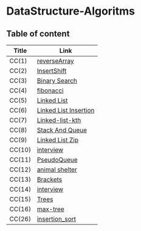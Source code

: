 # DataStructure-Algoritms

## Table of content

| Title | Link |
| ----------- | ----------- |
|CC(1) | [reverseArray](./DataStructure/reverseArray.md) |
|CC(2) | [InsertShift](./DataStructure/insertShift.md)|
|CC(3) |[Binary Search](./DataStructure/BinarySearch.md)
|CC(4)|[fibonacci](./DataStructure/ficonacci.md)|
|CC(5)|[Linked List](./DataStructure/Linked_List/linkedList.md)|
|CC(6)|[Linked List Insertion](./DataStructure/Linked_List/LinkedInserstion.md)|
|CC(7)|[Linked-list-kth](./DataStructure/Linked_List/LinkedListKth.md)|
|CC(8)|[Stack And Queue](./DataStructure/StackAndQueue/StackAndQueue.md)|
|CC(9)|[Linked List Zip](./DataStructure/Linked_List/zip.md)|
|CC(10)| [interview](./cc10.md)|
|CC(11)|[PseudoQueue](./DataStructure/StackAndQueue/pseudoQueue.md)|
|CC(12)|[animal shelter](./DataStructure/StackAndQueue/CC12.md)|
|CC(13)|[Brackets](./DataStructure/StackAndQueue/CC13.md)|
|CC(14)|[interview](./CC14.md)|
|CC(15)|[Trees](./DataStructure/Trees/Tree.md)|
|CC(16)|[max-tree](./DataStructure/Trees/max_tree.md)|
|CC(26)|[insertion_sort](./DataStructure/Linked_List/insertionSort.md)|


